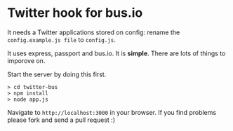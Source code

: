 # Twitter hook for bus.io

It needs a Twitter applications stored on config: rename the `config.example.js file` to `config.js`.

It uses express, passport and bus.io.  It is **simple**.  There are lots of things to imporove on.

Start the server by doing this first.

    > cd twitter-bus
    > npm install
    > node app.js

Navigate to `http://localhost:3000` in your browser.  If you find problems please fork and send a pull request :)

